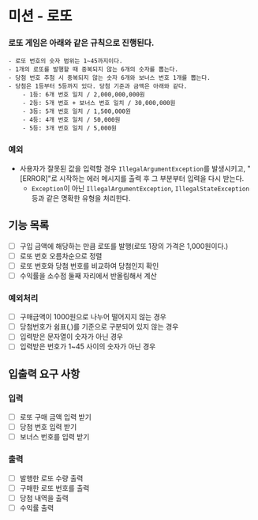 # 미션 - 로또

### 로또 게임은 아래와 같은 규칙으로 진행된다.

```
- 로또 번호의 숫자 범위는 1~45까지이다.
- 1개의 로또를 발행할 때 중복되지 않는 6개의 숫자를 뽑는다.
- 당첨 번호 추첨 시 중복되지 않는 숫자 6개와 보너스 번호 1개를 뽑는다.
- 당첨은 1등부터 5등까지 있다. 당첨 기준과 금액은 아래와 같다.
    - 1등: 6개 번호 일치 / 2,000,000,000원
    - 2등: 5개 번호 + 보너스 번호 일치 / 30,000,000원
    - 3등: 5개 번호 일치 / 1,500,000원
    - 4등: 4개 번호 일치 / 50,000원
    - 5등: 3개 번호 일치 / 5,000원
```

### 예외

- 사용자가 잘못된 값을 입력할 경우 `IllegalArgumentException`를 발생시키고, "[ERROR]"로 시작하는 에러 메시지를 출력 후 그 부분부터 입력을 다시 받는다.
  - `Exception`이 아닌 `IllegalArgumentException`, `IllegalStateException` 등과 같은 명확한 유형을 처리한다.

## 기능 목록

- [ ] 구입 금액에 해당하는 만큼 로또를 발행(로또 1장의 가격은 1,000원이다.)
- [ ] 로또 번호 오름차순으로 정렬
- [ ] 로또 번호와 당첨 번호를 비교하여 당첨인지 확인
- [ ] 수익률을 소수점 둘째 자리에서 반올림해서 계산

### 예외처리

- [ ] 구매금액이 1000원으로 나누어 떨어지지 않는 경우
- [ ] 당첨번호가 쉼표(,)를 기준으로 구분되어 있지 않는 경우
- [ ] 입력받은 문자열이 숫자가 아닌 경우
- [ ] 입력받은 번호가 1~45 사이의 숫자가 아닌 경우

## 입출력 요구 사항

### 입력

- [ ] 로또 구매 금액 입력 받기
- [ ] 당첨 번호 입력 받기
- [ ] 보너스 번호를 입력 받기

### 출력

- [ ] 발행한 로또 수량 출력
- [ ] 구매한 로또 번호를 출력
- [ ] 당첨 내역을 출력
- [ ] 수익률 출력